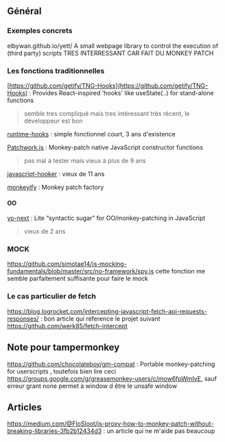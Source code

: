 ## Général

### Exemples concrets
elbywan.github.io/yett/  A small webpage library to control the execution of (third party) scripts TRES INTERRESSANT CAR FAIT DU MONKEY PATCH

### Les fonctions traditionnelles

[https://github.com/getify/TNG-Hooks](https://github.com/getify/TNG-Hooks) : Provides React-inspired 'hooks' like useState(..) for stand-alone functions 

> semble tres compliqué mais tres intéressant très récent, le développeur est bon

[runtime-hooks](https://github.com/gaoding-inc/runtime-hooks) : simple fonctionnel court, 3 ans d'existence

[Patchwork.js](https://github.com/jamesallardice/patchwork.js/) : Monkey-patch native JavaScript constructor functions 

> pas mal à tester mais vieux à plus de 9 ans

[javascript-hooker](https://github.com/cowboy/javascript-hooker) : vieux de 11 ans

[monkeyify](https://github.com/zenboss/monkeyify) : Monkey patch factory 

#### OO

[yo-next](https://github.com/mishoo/yo-next) : Lite “syntactic sugar” for OO/monkey-patching in JavaScript 

>vieux de 2 ans 

### MOCK
https://github.com/simotae14/js-mocking-fundamentals/blob/master/src/no-framework/spy.js cette fonction me semble parfaitement suffisante pour faire le mock

### Le cas particulier de fetch
https://blog.logrocket.com/intercepting-javascript-fetch-api-requests-responses/ : bon article qui réference le projet suivant
https://github.com/werk85/fetch-intercept

## Note pour tampermonkey

https://github.com/chocolateboy/gm-compat : Portable monkey-patching for userscripts , toutefois bien lire ceci https://groups.google.com/g/greasemonkey-users/c/mow6fpWmIvE, sauf erreur grant none permet à window d être le unsafe window

## Articles

https://medium.com/@FloSloot/js-proxy-how-to-monkey-patch-without-breaking-libraries-3fb2b12434d3 : un article qui ne m'aide pas beaucoup
